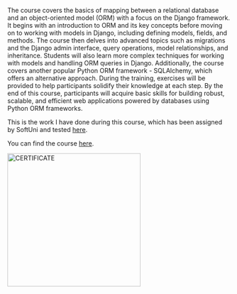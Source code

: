  <p>The course covers the basics of mapping between a relational database and an object-oriented model (ORM) with a focus on the Django framework. It begins with an introduction to ORM and its key concepts before moving on to working with models in Django, including defining models, fields, and methods. The course then delves into advanced topics such as migrations and the Django admin interface, query operations, model relationships, and inheritance. Students will also learn more complex techniques for working with models and handling ORM queries in Django. Additionally, the course covers another popular Python ORM framework - SQLAlchemy, which offers an alternative approach. During the training, exercises will be provided to help participants solidify their knowledge at each step. By the end of this course, participants will acquire basic skills for building robust, scalable, and efficient web applications powered by databases using Python ORM frameworks.</p>
    <p>This is the work I have done during this course, which has been assigned by SoftUni and tested <a href="https://judge.softuni.org/Contests/#!/List/ByCategory/428/Python-ORM">here</a>.</p>
    <p>You can find the course <a href="https://softuni.bg/trainings/4233/python-oop-october-2023#lesson-59552">here</a>.</p>
    <div  class="center"><img src="https://softuni.bg/certificates/certificates/converttoimage/193997?code=71729b5a" alt="CERTIFICATE" style="width: 300px; height: auto;"></div>
